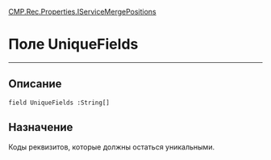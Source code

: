 ﻿---
Link: CMP.Rec.Properties.IServiceMergePositions.@UniqueFields
---

<!---  Навигация
[Имя проекта](#) :
-->
[CMP.Rec.Properties.IServiceMergePositions](Default)

# Поле UniqueFields
---

## Описание

    field UniqueFields :String[]

<!--
## Аргументы{#Args}

### Аргумент1

Описание аргумента 1
-->

## Назначение

Коды реквизитов, которые должны остаться уникальными.

<!--
## Пример

    UniqueFields...
-->

